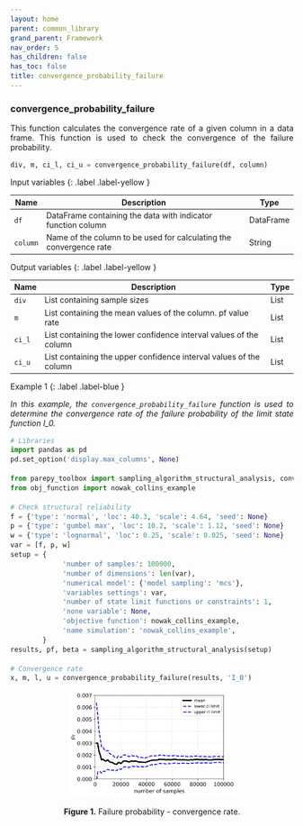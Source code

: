 ```yaml
---
layout: home
parent: common_library
grand_parent: Framework
nav_order: 5
has_children: false
has_toc: false
title: convergence_probability_failure
---
```


<!--Don't delete ths script-->
<script src = "https://polyfill.io/v3/polyfill.min.js?features=es6"></script>
<script id = "MathJax-script" async src="https://cdn.jsdelivr.net/npm/mathjax@3/es5/tex-mml-chtml.js"></script>
<!--Don't delete ths script-->

<h3>convergence_probability_failure</h3>
<p align = "justify">
    This function calculates the convergence rate of a given column in a data frame. This function is used to check the convergence of the failure probability.
</p>

```python
div, m, ci_l, ci_u = convergence_probability_failure(df, column)
```

Input variables
{: .label .label-yellow }

<table style = "width:100%">
    <thead>
      <tr>
        <th>Name</th>
        <th>Description</th>
        <th>Type</th>
      </tr>
    </thead>
    <tr>
        <td><code>df</code></td>
        <td>DataFrame containing the data with indicator function column</td>
        <td>DataFrame</td>
    </tr>
    <tr>
        <td><code>column</code></td>
        <td>Name of the column to be used for calculating the convergence rate</td>
        <td>String</td>
    </tr>
</table>

Output variables
{: .label .label-yellow }

<table style = "width:100%">
   <thead>
     <tr>
       <th>Name</th>
       <th>Description</th>
       <th>Type</th>
     </tr>
   </thead>
   <tr>
       <td><code>div</code></td>
       <td>List containing sample sizes</td>
       <td>List</td>
   </tr>
   <tr>
       <td><code>m</code></td>
       <td>List containing the mean values of the column. pf value rate</td>
       <td>List</td>
   </tr>
   <tr>
       <td><code>ci_l</code></td>
       <td>List containing the lower confidence interval values of the column</td>
       <td>List</td>
   </tr>
   <tr>
       <td><code>ci_u</code></td>
       <td>List containing the upper confidence interval values of the column</td>
       <td>List</td>
   </tr>
</table>

Example 1
{: .label .label-blue }

<p align = "justify">
    <i>
    In this example, the <code>convergence_probability_failure</code> function is used to determine the convergence rate of the failure probability of the limit state function I_0.</i>
</p>

```python
# Libraries
import pandas as pd
pd.set_option('display.max_columns', None)

from parepy_toolbox import sampling_algorithm_structural_analysis, convergence_probability_failure
from obj_function import nowak_collins_example

# Check structural reliability 
f = {'type': 'normal', 'loc': 40.3, 'scale': 4.64, 'seed': None}
p = {'type': 'gumbel max', 'loc': 10.2, 'scale': 1.12, 'seed': None}
w = {'type': 'lognormal', 'loc': 0.25, 'scale': 0.025, 'seed': None}
var = [f, p, w]
setup = {
             'number of samples': 100000, 
             'number of dimensions': len(var), 
             'numerical model': {'model sampling': 'mcs'}, 
             'variables settings': var, 
             'number of state limit functions or constraints': 1, 
             'none variable': None,
             'objective function': nowak_collins_example,
             'name simulation': 'nowak_collins_example',
        }
results, pf, beta = sampling_algorithm_structural_analysis(setup)

# Convergence rate
x, m, l, u = convergence_probability_failure(results, 'I_0')
``` 

<center><img src="assets/images/convergence_rate_chart.svg" width="60%"></center>
<p align = "center"><b>Figure 1.</b> Failure probability - convergence rate.</p>